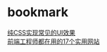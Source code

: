 # bookmark
[纯CSS实现常见的UI效果](https://blog.csdn.net/weixin_46837985/article/details/112856071)<br>
[前端工程师都在用的17个实用网站](https://blog.csdn.net/weixin_46837985/article/details/115154091?spm=1001.2014.3001.5501)
